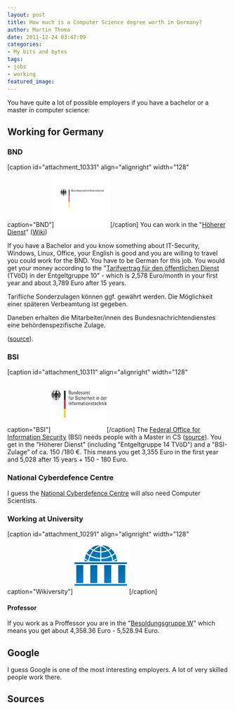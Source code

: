 ```yaml
---
layout: post
title: How much is a Computer Science degree worth in Germany?
author: Martin Thoma
date: 2011-12-24 03:47:09
categories: 
- My bits and bytes
tags: 
- jobs
- working
featured_image: 
---
```

You have quite a lot of possible employers if you have a bachelor or a master in computer science:

<h2>Working for Germany</h2>
<h3>BND</h3>
[caption id="attachment_10331" align="alignright" width="128" caption="BND"]<a href="../images/2011/12/BND.png"><img src="../images/2011/12/BND.png" alt="BND" title="BND" width="128" height="128" class="size-full wp-image-10331" /></a>[/caption]
You can work in the "<a href="http://www.bnd.bund.de/cln_092/nn_1365898/DE/JobsUndKarriere/Hoeherer__Dienst/Hoeherer__Dienst__node.html?__nnn=true">Höherer Dienst</a>" (<a href="http://de.wikipedia.org/wiki/H%C3%B6herer_Dienst">Wiki</a>)

If you have a Bachelor and you know something about IT-Security, Windows, Linux, Office, your English is good and you are willing to travel you could work for the BND. You have to be German for this job. You would get your money according to the "<a href="http://de.wikipedia.org/wiki/Tarifvertrag_f%C3%BCr_den_%C3%B6ffentlichen_Dienst">Tarifvertrag für den öffentlichen Dienst</a> (TVöD) in der Entgeltgruppe 10" - which is 2,578 Euro/month in your first year and about 3,789 Euro after 15 years.  

Tarifliche Sonderzulagen können ggf. gewährt werden. Die Möglichkeit einer späteren Verbeamtung ist gegeben.

Daneben erhalten die Mitarbeiter/innen des Bundesnachrichtendienstes eine behördenspezifische Zulage.


(<a href="http://www.bnd.bund.de/cln_092/nn_1365898/DE/JobsUndKarriere/Stellenanzeigen/Gehobener__Dienst/SI036-11.html">source</a>).

<h3>BSI</h3>
[caption id="attachment_10311" align="alignright" width="128" caption="BSI"]<a href="../images/2011/12/BSI.png"><img src="../images/2011/12/BSI.png" alt="BSI" title="BSI" width="128" height="128" class="size-full wp-image-10311" /></a>[/caption]
The <a href="http://en.wikipedia.org/wiki/Federal_Office_for_Information_Security">Federal Office for Information Security</a> (BSI) needs people with a Master in CS (<a href="https://www.bsi.bund.de/DE/DasBSI/JobsEinkauf/Jobs/jobs_node.html#doc478302bodyText1">source</a>). You get in the "Höherer Dienst" (including "Entgeltgruppe 14 TVöD") and a "BSI-Zulage" of ca. 150 /180 €. This means you get 3,355 Euro in the first year and 5,028 after 15 years + 150 - 180 Euro.

<h3>National Cyberdefence Centre</h3>
I guess the <a href="http://en.wikipedia.org/wiki/National_Cyberdefence_Centre">National Cyberdefence Centre</a> will also need Computer Scientists.

<h3>Working at University</h3>
[caption id="attachment_10291" align="alignright" width="128" caption="Wikiversity"]<a href="../images/2011/12/Wikiversity.png"><img src="../images/2011/12/Wikiversity.png" alt="Wikiversity" title="Wikiversity" width="128" height="128" class="size-full wp-image-10291" /></a>[/caption]
<h4>Professor</h4>
If you work as a Proffessor you are in the "<a href="http://de.wikipedia.org/wiki/Besoldungsordnung_W">Besoldungsgruppe W</a>" which means you get about 4,358.36 Euro - 5,528.94 Euro.

<h2>Google</h2>
I guess Google is one of the most interesting employers. A lot of very skilled people work there.

<h2>Sources</h2>
<ul>

</ul>
